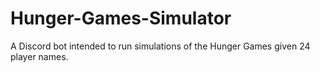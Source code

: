 # Hunger-Games-Simulator
 A Discord bot intended to run simulations of the Hunger Games given 24 player names. 
